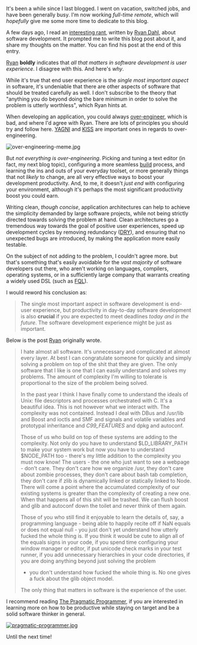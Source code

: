 It's been a while since I last blogged. I went on vacation, switched jobs, and have been generally busy. I'm now working _full-time remote_, which will _hopefully_ give me some more time to dedicate to this blog.

A few days ago, I read an [interesting rant](https://plus.google.com/116904230181415286707/posts/DnAMAN5sUR8 "His original post"), written by [Ryan Dahl](https://github.com/ry "Ryan Dahl, father of Node.JS"), about software development. It prompted me to write this blog post about it, and share my thoughts on the matter. You can find his post at the end of this entry.

[Ryan](https://github.com/ry "Ryan Dahl") **boldly** indicates that _all that matters in software development is user experience_. I disagree with this. And here's _why_.

While it's true that end user experience is the _single most important aspect_ in software, it's undeniable that there are other aspects of software that should be treated carefully as well. I don't subscribe to the theory that "anything you do beyond doing the bare minimum in order to solve the problem is utterly worthless", which Ryan hints at.

When developing an application, you could always [over-engineer](http://en.wikipedia.org/wiki/Overengineering "Over-engineering definition"), which is bad, and where I'd agree with Ryan. There are lots of principles you should try and follow here. [YAGNI](http://en.wikipedia.org/wiki/You_aren't_gonna_need_it "You ain't gonna need it") and [KISS](http://en.wikipedia.org/wiki/KISS_principle "Keep it simple, stupid") are important ones in regards to over-engineering.

![over-engineering-meme.jpg][1]

But _not everything is over-engineering_. Picking and tuning a text editor (in fact, my next blog topic), configuring a more seamless [build](/search/tagged/build "search posts tagged build") process, and learning the ins and outs of your everyday toolset, or more generally things that not _likely_ to change, are all very effective ways to boost your development productivity. And, to me, it doesn't _just end_ with configuring your environment, although it's perhaps the most significant productivity boost you could earn.

Writing clean, _though concise_, application architectures can help to achieve the simplicity demanded by large software projects, while not being strictly directed towards solving the problem at hand. Clean architectures go a tremendous way towards the goal of positive user experiences, speed up development cycles by removing redundancy ([DRY](http://en.wikipedia.org/wiki/Don't_repeat_yourself)), and ensuring that no unexpected bugs are introduced, by making the application more easily testable.

On the subject of not adding to the problem, I couldn't agree more. but that's something that's easily avoidable for the _vast majority_ of software developers out there, who aren't working on languages, compilers, operating systems, or in a sufficiently large company that warrants creating a widely used DSL (such as [FQL](https://developers.facebook.com/docs/reference/fql/ "Facebook Query Language")).

I would reword his conclusion as:

> The single most important aspect in software development is end-user experience, but productivity in day-to-day software development is also **crucial** if you are expected to meet deadlines _today and in the future_. The software development experience might be just as important.

Below is the post [Ryan](https://github.com/ry "Ryan Dahl") originally wrote.

> I hate almost all software. It's unnecessary and complicated at almost
> every layer. At best I can congratulate someone for quickly and simply
> solving a problem on top of the shit that they are given. The only
> software that I like is one that I can easily understand and solves my
> problems. The amount of complexity I'm willing to tolerate is
> proportional to the size of the problem being solved.
> 
> In the past year I think I have finally come to understand the ideals
> of Unix: file descriptors and processes orchestrated with C. It's a
> beautiful idea. This is not however what we interact with. The
> complexity was not contained. Instead I deal with DBus and /usr/lib
> and Boost and ioctls and SMF and signals and volatile variables and
> prototypal inheritance and _C99_FEATURES_ and dpkg and autoconf.
> 
> Those of us who build on top of these systems are adding to the
> complexity. Not only do you have to understand $LD_LIBRARY_PATH to
> make your system work but now you have to understand $NODE_PATH too -
> there's my little addition to the complexity you must now know! The
> users - the one who just want to see a webpage - don't care. They
> don't care how we organize /usr, they don't care about zombie
> processes, they don't care about bash tab completion, they don't care
> if zlib is dynamically linked or statically linked to Node. There will
> come a point where the accumulated complexity of our existing systems
> is greater than the complexity of creating a new one. When that
> happens all of this shit will be trashed. We can flush boost and glib
> and autoconf down the toilet and never think of them again.
> 
> Those of you who still find it enjoyable to learn the details of, say,
> a programming language - being able to happily recite off if NaN
> equals or does not equal null - you just don't yet understand how
> utterly fucked the whole thing is. If you think it would be cute to
> align all of the equals signs in your code, if you spend time
> configuring your window manager or editor, if put unicode check marks
> in your test runner, if you add unnecessary hierarchies in your code
> directories, if you are doing anything beyond just solving the problem
> - you don't understand how fucked the whole thing is. No one gives a fuck about the glib object model.
> 
> The only thing that matters in software is the experience of the user.

I recommend reading [The Pragmatic Programmer](http://www.amazon.com/dp/020161622X "The Pragmatic Programmer on Amazon"), if you are interested in learning more on how to be productive while staying on target and be a solid software thinker in general.

[![pragmatic-programmer.jpg][2]](http://www.amazon.com/dp/020161622X "The Pragmatic Programmer on Amazon")

Until the next time!

  [1]: http://i.imgur.com/JPsizDt.jpg "Over-engineering is bad"
  [2]: http://i.imgur.com/3W9BJTe.jpg
